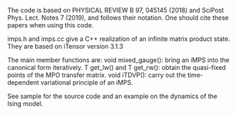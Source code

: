 The code is based on PHYSICAL REVIEW B 97, 045145 (2018)
and SciPost Phys. Lect. Notes 7 (2019), and follows their
notation. One should cite these papers when using this code. 

imps.h and imps.cc give a C++ realization of an infinite matrix product state.  
They are based on iTensor version 3.1.3

The main member functions are: 
void mixed_gauge(): bring an iMPS into the canonical form iteratively.
T get_lw() and T get_rw(): obtain the quasi-fixed points of the MPO transfer matrix.
void iTDVP(): carry out the time-dependent variational principle of an iMPS.

See sample for the source code and an example on the dynamics of the Ising model.

